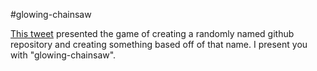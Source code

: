 #glowing-chainsaw

[This tweet](https://twitter.com/OldManKris/status/673184195485790208) presented the game of creating a randomly named github repository and creating something based off of that name. I present you with "glowing-chainsaw".
